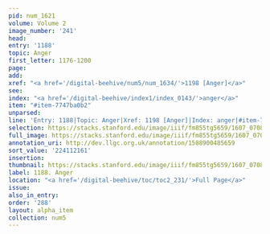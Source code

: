 ```yaml
---
pid: num_1621
volume: Volume 2
image_number: '241'
head:
entry: '1188'
topic: Anger
first_letter: 1176-1200
page:
add:
xref: "<a href='/digital-beehive/num5/num_1634/'>1198 [Anger]</a>"
see:
index: "<a href='/digital-beehive/index1/index_0143/'>anger</a>"
item: "#item-7747ba0b2"
unparsed:
line: 'Entry: 1188|Topic: Anger|Xref: 1198 [Anger]|Index: anger|#item-7747ba0b2'
selection: https://stacks.stanford.edu/image/iiif/fm855tg5659/1607_0708/367,2161,2940,2846/full/0/default.jpg
full_image: https://stacks.stanford.edu/image/iiif/fm855tg5659/1607_0708/full/full/0/default.jpg
annotation_uri: http://dev.llgc.org.uk/annotation/1588900485659
sort_value: '224112161'
insertion:
thumbnail: https://stacks.stanford.edu/image/iiif/fm855tg5659/1607_0708/367,2161,600,180/250,/0/default.jpg
label: 1188. Anger
location: "<a href='/digital-beehive/toc/toc2_231/'>Full Page</a>"
issue:
also_in_entry:
order: '288'
layout: alpha_item
collection: num5
---
```

